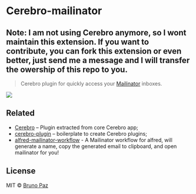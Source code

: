 # Cerebro-mailinator

**Note: I am not using Cerebro anymore, so I wont maintain this extension. If you want to contribute, you can fork this extension or even better, just send me a message and I will transfer the owership of this repo to you.**
---

> Cerebro plugin for quickly access your [Mailinator](https://www.mailinator.com) inboxes.

![](demo.gif)

## Related

* [Cerebro](http://github.com/KELiON/cerebro) – Plugin extracted from core Cerebro app;
* [cerebro-plugin](http://github.com/KELiON/cerebro-plugin) – boilerplate to create Cerebro plugins;
* [alfred-mailinator-workflow](https://github.com/AssafShalin/alfred-mailinator) - A Mailinator workflow for alfred, will generate a name, copy the generated email to clipboard, and open mailinator for you!

## License

MIT © [Bruno Paz](http://brunopaz.net)
